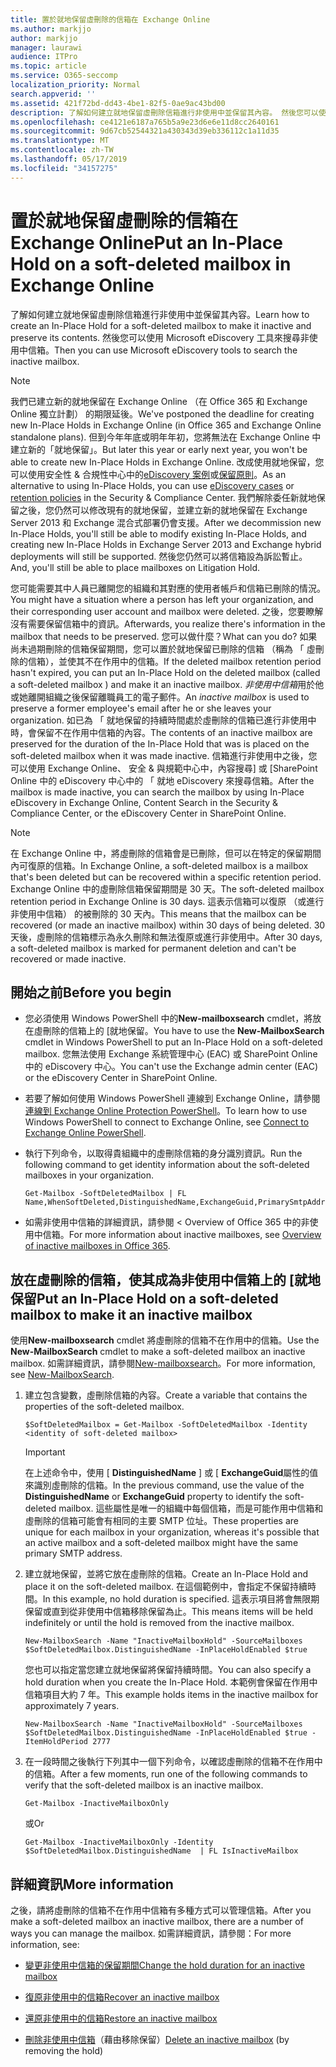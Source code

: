 ```yaml
---
title: 置於就地保留虛刪除的信箱在 Exchange Online
ms.author: markjjo
author: markjjo
manager: laurawi
audience: ITPro
ms.topic: article
ms.service: O365-seccomp
localization_priority: Normal
search.appverid: ''
ms.assetid: 421f72bd-dd43-4be1-82f5-0ae9ac43bd00
description: 了解如何建立就地保留虛刪除信箱進行非使用中並保留其內容。 然後您可以使用 Microsoft eDiscovery 工具來搜尋非使用中信箱。
ms.openlocfilehash: ce4121e6187a765b5a9e23d6e6e11d8cc2640161
ms.sourcegitcommit: 9d67cb52544321a430343d39eb336112c1a11d35
ms.translationtype: MT
ms.contentlocale: zh-TW
ms.lasthandoff: 05/17/2019
ms.locfileid: "34157275"
---
```

# <a name="put-an-in-place-hold-on-a-soft-deleted-mailbox-in-exchange-online"></a><span data-ttu-id="8ec70-104">置於就地保留虛刪除的信箱在 Exchange Online</span><span class="sxs-lookup"><span data-stu-id="8ec70-104">Put an In-Place Hold on a soft-deleted mailbox in Exchange Online</span></span>

<span data-ttu-id="8ec70-105">了解如何建立就地保留虛刪除信箱進行非使用中並保留其內容。</span><span class="sxs-lookup"><span data-stu-id="8ec70-105">Learn how to create an In-Place Hold for a soft-deleted mailbox to make it inactive and preserve its contents.</span></span> <span data-ttu-id="8ec70-106">然後您可以使用 Microsoft eDiscovery 工具來搜尋非使用中信箱。</span><span class="sxs-lookup"><span data-stu-id="8ec70-106">Then you can use Microsoft eDiscovery tools to search the inactive mailbox.</span></span>
  
> [!NOTE]
> <span data-ttu-id="8ec70-107">我們已建立新的就地保留在 Exchange Online （在 Office 365 和 Exchange Online 獨立計劃） 的期限延後。</span><span class="sxs-lookup"><span data-stu-id="8ec70-107">We've postponed the deadline for creating new In-Place Holds in Exchange Online (in Office 365 and Exchange Online standalone plans).</span></span> <span data-ttu-id="8ec70-108">但到今年年底或明年年初，您將無法在 Exchange Online 中建立新的「就地保留」。</span><span class="sxs-lookup"><span data-stu-id="8ec70-108">But later this year or early next year, you won't be able to create new In-Place Holds in Exchange Online.</span></span> <span data-ttu-id="8ec70-109">改成使用就地保留，您可以使用安全性 & 合規性中心中的[eDiscovery 案例](https://go.microsoft.com/fwlink/?linkid=780738)或[保留原則](https://go.microsoft.com/fwlink/?linkid=827811)。</span><span class="sxs-lookup"><span data-stu-id="8ec70-109">As an alternative to using In-Place Holds, you can use [eDiscovery cases](https://go.microsoft.com/fwlink/?linkid=780738) or [retention policies](https://go.microsoft.com/fwlink/?linkid=827811) in the Security & Compliance Center.</span></span> <span data-ttu-id="8ec70-110">我們解除委任新就地保留之後，您仍然可以修改現有的就地保留，並建立新的就地保留在 Exchange Server 2013 和 Exchange 混合式部署仍會支援。</span><span class="sxs-lookup"><span data-stu-id="8ec70-110">After we decommission new In-Place Holds, you'll still be able to modify existing In-Place Holds, and creating new In-Place Holds in Exchange Server 2013 and Exchange hybrid deployments will still be supported.</span></span> <span data-ttu-id="8ec70-111">然後您仍然可以將信箱設為訴訟暫止。</span><span class="sxs-lookup"><span data-stu-id="8ec70-111">And, you'll still be able to place mailboxes on Litigation Hold.</span></span> 
  
<span data-ttu-id="8ec70-112">您可能需要其中人員已離開您的組織和其對應的使用者帳戶和信箱已刪除的情況。</span><span class="sxs-lookup"><span data-stu-id="8ec70-112">You might have a situation where a person has left your organization, and their corresponding user account and mailbox were deleted.</span></span> <span data-ttu-id="8ec70-113">之後，您要瞭解沒有需要保留信箱中的資訊。</span><span class="sxs-lookup"><span data-stu-id="8ec70-113">Afterwards, you realize there's information in the mailbox that needs to be preserved.</span></span> <span data-ttu-id="8ec70-114">您可以做什麼？</span><span class="sxs-lookup"><span data-stu-id="8ec70-114">What can you do?</span></span> <span data-ttu-id="8ec70-115">如果尚未過期刪除的信箱保留期間，您可以置於就地保留已刪除的信箱 （稱為 「 虛刪除的信箱），並使其不在作用中的信箱。</span><span class="sxs-lookup"><span data-stu-id="8ec70-115">If the deleted mailbox retention period hasn't expired, you can put an In-Place Hold on the deleted mailbox (called a  soft-deleted mailbox ) and make it an inactive mailbox.</span></span> <span data-ttu-id="8ec70-116">*非使用中信箱*用於他或她離開組織之後保留離職員工的電子郵件。</span><span class="sxs-lookup"><span data-stu-id="8ec70-116">An  *inactive mailbox*  is used to preserve a former employee's email after he or she leaves your organization.</span></span> <span data-ttu-id="8ec70-117">如已為 「 就地保留的持續時間處於虛刪除的信箱已進行非使用中時，會保留不在作用中信箱的內容。</span><span class="sxs-lookup"><span data-stu-id="8ec70-117">The contents of an inactive mailbox are preserved for the duration of the In-Place Hold that was is placed on the soft-deleted mailbox when it was made inactive.</span></span> <span data-ttu-id="8ec70-118">信箱進行非使用中之後，您可以使用 Exchange Online、 安全 & 與規範中心中，內容搜尋] 或 [SharePoint Online 中的 eDiscovery 中心中的 「 就地 eDiscovery 來搜尋信箱。</span><span class="sxs-lookup"><span data-stu-id="8ec70-118">After the mailbox is made inactive, you can search the mailbox by using In-Place eDiscovery in Exchange Online, Content Search in the Security & Compliance Center, or the eDiscovery Center in SharePoint Online.</span></span> 
  
> [!NOTE]
> <span data-ttu-id="8ec70-119">在 Exchange Online 中，將虛刪除的信箱會是已刪除，但可以在特定的保留期間內可復原的信箱。</span><span class="sxs-lookup"><span data-stu-id="8ec70-119">In Exchange Online, a soft-deleted mailbox is a mailbox that's been deleted but can be recovered within a specific retention period.</span></span> <span data-ttu-id="8ec70-120">Exchange Online 中的虛刪除信箱保留期間是 30 天。</span><span class="sxs-lookup"><span data-stu-id="8ec70-120">The soft-deleted mailbox retention period in Exchange Online is 30 days.</span></span> <span data-ttu-id="8ec70-121">這表示信箱可以復原 （或進行非使用中信箱） 的被刪除的 30 天內。</span><span class="sxs-lookup"><span data-stu-id="8ec70-121">This means that the mailbox can be recovered (or made an inactive mailbox) within 30 days of being deleted.</span></span> <span data-ttu-id="8ec70-122">30 天後，虛刪除的信箱標示為永久刪除和無法復原或進行非使用中。</span><span class="sxs-lookup"><span data-stu-id="8ec70-122">After 30 days, a soft-deleted mailbox is marked for permanent deletion and can't be recovered or made inactive.</span></span> 
  
## <a name="before-you-begin"></a><span data-ttu-id="8ec70-123">開始之前</span><span class="sxs-lookup"><span data-stu-id="8ec70-123">Before you begin</span></span>

- <span data-ttu-id="8ec70-124">您必須使用 Windows PowerShell 中的**New-mailboxsearch** cmdlet，將放在虛刪除的信箱上的 [就地保留。</span><span class="sxs-lookup"><span data-stu-id="8ec70-124">You have to use the **New-MailboxSearch** cmdlet in Windows PowerShell to put an In-Place Hold on a soft-deleted mailbox.</span></span> <span data-ttu-id="8ec70-125">您無法使用 Exchange 系統管理中心 (EAC) 或 SharePoint Online 中的 eDiscovery 中心。</span><span class="sxs-lookup"><span data-stu-id="8ec70-125">You can't use the Exchange admin center (EAC) or the eDiscovery Center in SharePoint Online.</span></span> 
    
- <span data-ttu-id="8ec70-126">若要了解如何使用 Windows PowerShell 連線到 Exchange Online，請參閱[連線到 Exchange Online Protection PowerShell](https://go.microsoft.com/fwlink/p/?linkid=396554)。</span><span class="sxs-lookup"><span data-stu-id="8ec70-126">To learn how to use Windows PowerShell to connect to Exchange Online, see [Connect to Exchange Online PowerShell](https://go.microsoft.com/fwlink/p/?linkid=396554).</span></span>
    
- <span data-ttu-id="8ec70-127">執行下列命令，以取得貴組織中的虛刪除信箱的身分識別資訊。</span><span class="sxs-lookup"><span data-stu-id="8ec70-127">Run the following command to get identity information about the soft-deleted mailboxes in your organization.</span></span> 
    
  ```
  Get-Mailbox -SoftDeletedMailbox | FL Name,WhenSoftDeleted,DistinguishedName,ExchangeGuid,PrimarySmtpAddress
  ```

- <span data-ttu-id="8ec70-128">如需非使用中信箱的詳細資訊，請參閱 < <b0>Overview of Office 365 中的非使用中信箱</b0>。</span><span class="sxs-lookup"><span data-stu-id="8ec70-128">For more information about inactive mailboxes, see [Overview of inactive mailboxes in Office 365](inactive-mailboxes-in-office-365.md).</span></span>
    
## <a name="put-an-in-place-hold-on-a-soft-deleted-mailbox-to-make-it-an-inactive-mailbox"></a><span data-ttu-id="8ec70-129">放在虛刪除的信箱，使其成為非使用中信箱上的 [就地保留</span><span class="sxs-lookup"><span data-stu-id="8ec70-129">Put an In-Place Hold on a soft-deleted mailbox to make it an inactive mailbox</span></span>

<span data-ttu-id="8ec70-130">使用**New-mailboxsearch** cmdlet 將虛刪除的信箱不在作用中的信箱。</span><span class="sxs-lookup"><span data-stu-id="8ec70-130">Use the **New-MailboxSearch** cmdlet to make a soft-deleted mailbox an inactive mailbox.</span></span> <span data-ttu-id="8ec70-131">如需詳細資訊，請參閱[New-mailboxsearch](http://technet.microsoft.com/library/74303b47-bb49-407c-a43b-590356eae35c.aspx)。</span><span class="sxs-lookup"><span data-stu-id="8ec70-131">For more information, see [New-MailboxSearch](http://technet.microsoft.com/library/74303b47-bb49-407c-a43b-590356eae35c.aspx).</span></span>
  
1. <span data-ttu-id="8ec70-132">建立包含變數，虛刪除信箱的內容。</span><span class="sxs-lookup"><span data-stu-id="8ec70-132">Create a variable that contains the properties of the soft-deleted mailbox.</span></span> 
    
   ```
   $SoftDeletedMailbox = Get-Mailbox -SoftDeletedMailbox -Identity <identity of soft-deleted mailbox>
   ```

    > [!IMPORTANT]
    > <span data-ttu-id="8ec70-133">在上述命令中，使用 [ **DistinguishedName** ] 或 [ **ExchangeGuid**屬性的值來識別虛刪除的信箱。</span><span class="sxs-lookup"><span data-stu-id="8ec70-133">In the previous command, use the value of the **DistinguishedName** or **ExchangeGuid** property to identify the soft-deleted mailbox.</span></span> <span data-ttu-id="8ec70-134">這些屬性是唯一的組織中每個信箱，而是可能作用中信箱和虛刪除的信箱可能會有相同的主要 SMTP 位址。</span><span class="sxs-lookup"><span data-stu-id="8ec70-134">These properties are unique for each mailbox in your organization, whereas it's possible that an active mailbox and a soft-deleted mailbox might have the same primary SMTP address.</span></span> 
  
2. <span data-ttu-id="8ec70-135">建立就地保留，並將它放在虛刪除的信箱。</span><span class="sxs-lookup"><span data-stu-id="8ec70-135">Create an In-Place Hold and place it on the soft-deleted mailbox.</span></span> <span data-ttu-id="8ec70-136">在這個範例中，會指定不保留持續時間。</span><span class="sxs-lookup"><span data-stu-id="8ec70-136">In this example, no hold duration is specified.</span></span> <span data-ttu-id="8ec70-137">這表示項目將會無限期保留或直到從非使用中信箱移除保留為止。</span><span class="sxs-lookup"><span data-stu-id="8ec70-137">This means items will be held indefinitely or until the hold is removed from the inactive mailbox.</span></span>
    
   ```
   New-MailboxSearch -Name "InactiveMailboxHold" -SourceMailboxes $SoftDeletedMailbox.DistinguishedName -InPlaceHoldEnabled $true
    ```
   <span data-ttu-id="8ec70-138">您也可以指定當您建立就地保留將保留持續時間。</span><span class="sxs-lookup"><span data-stu-id="8ec70-138">You can also specify a hold duration when you create the In-Place Hold.</span></span> <span data-ttu-id="8ec70-139">本範例會保留在作用中信箱項目大約 7 年。</span><span class="sxs-lookup"><span data-stu-id="8ec70-139">This example holds items in the inactive mailbox for approximately 7 years.</span></span>
    
   ```
   New-MailboxSearch -Name "InactiveMailboxHold" -SourceMailboxes $SoftDeletedMailbox.DistinguishedName -InPlaceHoldEnabled $true -ItemHoldPeriod 2777
   ```

3. <span data-ttu-id="8ec70-140">在一段時間之後執行下列其中一個下列命令，以確認虛刪除的信箱不在作用中的信箱。</span><span class="sxs-lookup"><span data-stu-id="8ec70-140">After a few moments, run one of the following commands to verify that the soft-deleted mailbox is an inactive mailbox.</span></span>
    
   ```
   Get-Mailbox -InactiveMailboxOnly
   ```

    <span data-ttu-id="8ec70-141">或</span><span class="sxs-lookup"><span data-stu-id="8ec70-141">Or</span></span>
    
   ```
   Get-Mailbox -InactiveMailboxOnly -Identity $SoftDeletedMailbox.DistinguishedName  | FL IsInactiveMailbox
   ```

## <a name="more-information"></a><span data-ttu-id="8ec70-142">詳細資訊</span><span class="sxs-lookup"><span data-stu-id="8ec70-142">More information</span></span>

<span data-ttu-id="8ec70-143">之後，請將虛刪除的信箱不在作用中信箱有多種方式可以管理信箱。</span><span class="sxs-lookup"><span data-stu-id="8ec70-143">After you make a soft-deleted mailbox an inactive mailbox, there are a number of ways you can manage the mailbox.</span></span> <span data-ttu-id="8ec70-144">如需詳細資訊，請參閱：</span><span class="sxs-lookup"><span data-stu-id="8ec70-144">For more information, see:</span></span>
  
- [<span data-ttu-id="8ec70-145">變更非使用中信箱的保留期間</span><span class="sxs-lookup"><span data-stu-id="8ec70-145">Change the hold duration for an inactive mailbox</span></span>](change-the-hold-duration-for-an-inactive-mailbox.md)
    
- [<span data-ttu-id="8ec70-146">復原非使用中的信箱</span><span class="sxs-lookup"><span data-stu-id="8ec70-146">Recover an inactive mailbox</span></span>](recover-an-inactive-mailbox.md)
    
- [<span data-ttu-id="8ec70-147">還原非使用中的信箱</span><span class="sxs-lookup"><span data-stu-id="8ec70-147">Restore an inactive mailbox</span></span>](restore-an-inactive-mailbox.md)
    
- <span data-ttu-id="8ec70-148">[刪除非使用中信箱](delete-an-inactive-mailbox.md)（藉由移除保留）</span><span class="sxs-lookup"><span data-stu-id="8ec70-148">[Delete an inactive mailbox](delete-an-inactive-mailbox.md) (by removing the hold)</span></span>
